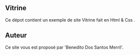 
## Vitrine
Ce dépot contient un exemple de site Vitrine fait en Html & Css .

## Auteur
Ce site vous est proposé par 'Benedito Dos Santos Merril'.
